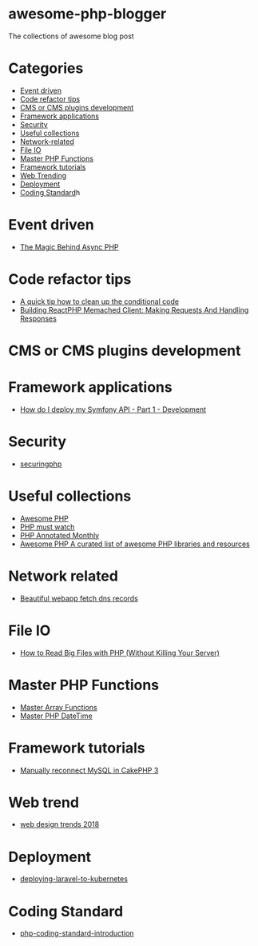 # awesome-php-blogger
The collections of awesome blog post

# Categories

- [Event driven](#event-driven)
- [Code refactor tips](#code-refactor-tips)
- [CMS or CMS plugins development](#cms-or-cms-plugins-development)
- [Framework applications](#framework-applications)
- [Security](#security)
- [Useful collections](#useful-collections)
- [Network-related](#network-related)
- [File IO](#file-io)
- [Master PHP Functions](#master-php-functions)
- [Framework tutorials](#framework-tutorials)
- [Web Trending](#web-trending)
- [Deployment](#deployment)
- [Coding Standard](#coding-standard)h

# Event driven

- [The Magic Behind Async PHP](https://blog.kelunik.com/2017/11/06/magic-behind-async-php.html)

# Code refactor tips

- [A quick tip how to clean up the conditional code](https://twitter.com/gonedark/status/923557577593458689/photo/1)
- [Building ReactPHP Memached Client: Making Requests And Handling Responses](http://sergeyzhuk.me/2017/10/09/memcached-reactphp-p1/)

# CMS or CMS plugins development

# Framework applications

- [How do I deploy my Symfony API - Part 1 - Development](https://www.goetas.com/blog/how-do-i-deploy-my-symfony-api-part-1-development/)

# Security

- [securingphp](http://securingphp.com/)

# Useful collections

- [Awesome PHP](https://github.com/ziadoz/awesome-php)
- [PHP must watch](https://github.com/phptodayorg/php-must-watch)
- [PHP Annotated Monthly](https://blog.jetbrains.com/phpstorm)
- [Awesome PHP
A curated list of awesome PHP libraries and resources](https://php.libhunt.com/)

# Network related

- [Beautiful webapp fetch dns records](https://murze.be/2017/11/beautiful-webapp-fetch-dns-records/)

# File IO

- [How to Read Big Files with PHP (Without Killing Your Server)](https://www.sitepoint.com/performant-reading-big-files-php/?utm_content=buffere20ae&utm_medium=social&utm_source=twitter.com&utm_campaign=buffer)

# Master PHP Functions

- [Master Array Functions](https://www.startutorial.com/articles/view/master-php-array-functions)
- [Master PHP DateTime](https://www.startutorial.com/articles/view/master-php-datetime)

# Framework tutorials

- [Manually reconnect MySQL in CakePHP 3](https://www.startutorial.com/articles/view/manually-reconnect-mysql-in-cakephp-3)

# Web trend

- [web design trends 2018](https://whdb.com/blog/2017/4-web-design-trends-of-2018-and-the-award-winning-websites-already-using-them/?utm_content=bufferaf379&utm_medium=social&utm_source=facebook.com&utm_campaign=buffer)

# Deployment

- [deploying-laravel-to-kubernetes](https://learnk8s.io/blog/deploying-laravel-to-kubernetes)

# Coding Standard

- [php-coding-standard-introduction](https://blog.sideci.com/5-php-coding-standards-you-will-love-and-how-to-use-them-adf6a4855696)

